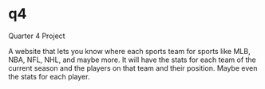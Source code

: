 # q4
Quarter 4 Project

A website that lets you know where each sports team for sports like MLB, NBA, NFL, NHL,  and maybe more. It will have the stats for each team of the current season and the players on that team and their position. Maybe even the stats for each player.

